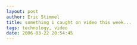 ```yaml
---
layout: post
author: Eric Stimmel
title: something i caught on video this week...
tags: technology, video
date: 2006-03-22 20:54:45
--- 
```



<object width="425" height="350"><param name="movie" value="http://www.youtube.com/v/hQSnnKWcOrI"></param><embed src="http://www.youtube.com/v/hQSnnKWcOrI" type="application/x-shockwave-flash" width="425" height="350"></embed></object>

